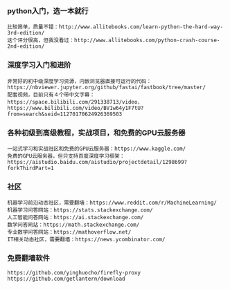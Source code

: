 
### python入门，选一本就行
    比较简单，质量不错：http://www.allitebooks.com/learn-python-the-hard-way-3rd-edition/
    这个评分很高，但我没看过：http://www.allitebooks.com/python-crash-course-2nd-edition/


### 深度学习入门和进阶
    非常好的初中级深度学习资源，内嵌浏览器直接可运行的代码：https://nbviewer.jupyter.org/github/fastai/fastbook/tree/master/
    配套视频，目前只有４个带中文字幕：https://space.bilibili.com/291338713/video，https://www.bilibili.com/video/BV1w64y1F7tU?from=search&seid=11270170624926369503


### 各种初级到高级教程，实战项目，和免费的GPU云服务器
    一站式学习和实战社区和免费的GPU云服务器：https://www.kaggle.com/
    免费的GPU云服务器，但只支持百度深度学习框架：https://aistudio.baidu.com/aistudio/projectdetail/1298699?forkThirdPart=1


### 社区
    机器学习前沿动态社区，需要翻墙：https://www.reddit.com/r/MachineLearning/
    机器学习问答网站：https://stats.stackexchange.com/
    人工智能问答网站：https://ai.stackexchange.com/
    数学问答网站：https://math.stackexchange.com/
    专业数学问答网站：https://mathoverflow.net/
    IT相关动态社区，需要翻墙：https://news.ycombinator.com/

 
### 免费翻墙软件
    https://github.com/yinghuocho/firefly-proxy
    https://github.com/getlantern/download
 
